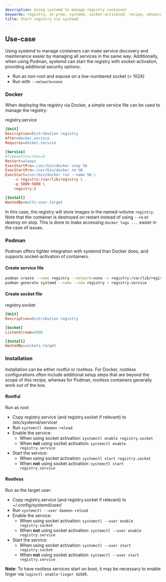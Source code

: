 ```yaml
---
description: Using systemd to manage registry container
keywords: registry, on-prem, systemd, socket-activated, recipe, advanced
title: Start registry via systemd
---
```


## Use-case

Using systemd to manage containers can make service discovery and maintenance easier
by managing all services in the same way. Additionally, when using Podman, systemd
can start the registry with socket-activation, providing additional security options:

* Run as non-root and expose on a low-numbered socket (< 1024)
* Run with `--network=none`

### Docker

When deploying the registry via Docker, a simple service file can be used to manage
the registry:

registry.service

```ini
[Unit]
Description=Distribution registry
After=docker.service
Requires=docker.service

[Service]
#TimeoutStartSec=0
Restart=always
ExecStartPre=-/usr/bin/docker stop %N
ExecStartPre=-/usr/bin/docker rm %N
ExecStart=/usr/bin/docker run --name %N \
    -v registry:/var/lib/registry \
    -p 5000:5000 \
    registry:2

[Install]
WantedBy=multi-user.target
```

In this case, the registry will store images in the named-volume `registry`.
Note that the container is destroyed on restart instead of using `--rm` or
destroy on stop. This is done to make accessing `docker logs ...` easier in
the case of issues.

### Podman

Podman offers tighter integration with systemd than Docker does, and supports
socket-activation of containers.

#### Create service file

```sh
podman create --name registry --network=none -v registry:/var/lib/registry registry:2
podman generate systemd --name --new registry > registry.service
```

#### Create socket file

registry.socket

```ini
[Unit]
Description=Distribution registry

[Socket]
ListenStream=5000

[Install]
WantedBy=sockets.target
```

### Installation

Installation can be either rootful or rootless. For Docker, rootless configurations
often include additional setup steps that are beyond the scope of this recipe, whereas
for Podman, rootless containers generally work out of the box.

#### Rootful

Run as root:

* Copy registry.service (and registry.socket if relevant) to /etc/systemd/service/
* Run `systemctl daemon-reload`
* Enable the service:
  * When using socket activation: `systemctl enable registry.socket`
  * When **not** using socket activation: `systemctl enable registry.service`
* Start the service:
  * When using socket activation: `systemctl start registry.socket`
  * When **not** using socket activation: `systemctl start registry.service`

#### Rootless

Run as the target user:

* Copy registry.service (and registry.socket if relevant) to ~/.config/systemd/user/
* Run `systemctl --user daemon-reload`
* Enable the service:
  * When using socket activation: `systemctl --user enable registry.socket`
  * When **not** using socket activation: `systemctl --user enable registry.service`
* Start the service:
  * When using socket activation: `systemctl --user start registry.socket`
  * When **not** using socket activation: `systemctl --user start registry.service`

**Note**: To have rootless services start on boot, it may be necessary to enable linger
via `loginctl enable-linger $USER`.
